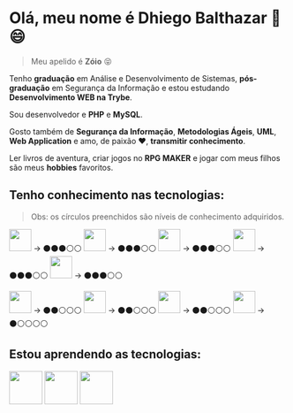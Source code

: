 # Olá, meu nome é Dhiego Balthazar :metal: :smile:
> Meu apelido é **Zóio** :stuck_out_tongue_closed_eyes:

Tenho **graduação** em Análise e Desenvolvimento de Sistemas, **pós-graduação** em Segurança da Informação e estou estudando **Desenvolvimento WEB na Trybe**.

Sou desenvolvedor e **PHP** e **MySQL**.

Gosto também de **Segurança da Informação**, **Metodologias Ágeis**, **UML**, **Web Application** e amo, de paixão :heart:, **transmitir conhecimento**.

Ler livros de aventura, criar jogos no **RPG MAKER** e jogar com meus filhos são meus **hobbies** favoritos.

## Tenho conhecimento nas tecnologias:
> Obs: os círculos preenchidos são níveis de conhecimento adquiridos.

<img src="https://cdn.jsdelivr.net/gh/devicons/devicon/icons/java/java-original-wordmark.svg" width="40" height="40"/> -> ⚫⚫⚫⚪⚪
<img src="https://cdn.jsdelivr.net/gh/devicons/devicon/icons/php/php-original.svg" width="40" height="40"/> -> ⚫⚫⚫⚪⚪
<img src="https://cdn.jsdelivr.net/gh/devicons/devicon/icons/mysql/mysql-original-wordmark.svg" width="40" height="40" /> -> ⚫⚫⚫⚪⚪
<img src="https://cdn.jsdelivr.net/gh/devicons/devicon/icons/html5/html5-original-wordmark.svg" width="40" height="40"/> -> ⚫⚫⚫⚪⚪
<img src="https://cdn.jsdelivr.net/gh/devicons/devicon/icons/codeigniter/codeigniter-plain-wordmark.svg" width="40" height="40"/> -> ⚫⚫⚫⚪⚪

<img src="https://cdn.jsdelivr.net/gh/devicons/devicon/icons/css3/css3-original-wordmark.svg" width="40" height="40"/> -> ⚫⚫⚪⚪⚪
<img src="https://cdn.jsdelivr.net/gh/devicons/devicon/icons/composer/composer-original.svg" width="40" height="40"/> -> ⚫⚫⚪⚪⚪
<img src="https://cdn.jsdelivr.net/gh/devicons/devicon/icons/git/git-original.svg" width="40" height="40"/> -> ⚫⚫⚪⚪⚪
<img src="https://cdn.jsdelivr.net/gh/devicons/devicon/icons/jquery/jquery-original-wordmark.svg" width="40" height="40" /> -> ⚫⚪⚪⚪⚪

## Estou aprendendo as tecnologias:

<img src="https://cdn.jsdelivr.net/gh/devicons/devicon/icons/bootstrap/bootstrap-plain-wordmark.svg" width="60" height="60" />
<img src="https://cdn.jsdelivr.net/gh/devicons/devicon/icons/spring/spring-original-wordmark.svg" width="60" height="60"/>
<img src="https://cdn.jsdelivr.net/gh/devicons/devicon/icons/angularjs/angularjs-plain-wordmark.svg" width="60" height="60"/>




